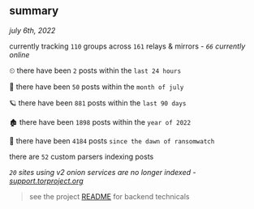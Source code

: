 
## summary
_july 6th, 2022_

currently tracking `110` groups across `161` relays & mirrors - _`66` currently online_

⏲ there have been `2` posts within the `last 24 hours`

🦈 there have been `50` posts within the `month of july`

🪐 there have been `881` posts within the `last 90 days`

🏚 there have been `1898` posts within the `year of 2022`

🦕 there have been `4184` posts `since the dawn of ransomwatch`

there are `52` custom parsers indexing posts

_`20` sites using v2 onion services are no longer indexed - [support.torproject.org](https://support.torproject.org/onionservices/v2-deprecation/)_

> see the project [README](https://github.com/joshhighet/ransomwatch#ransomwatch--) for backend technicals
